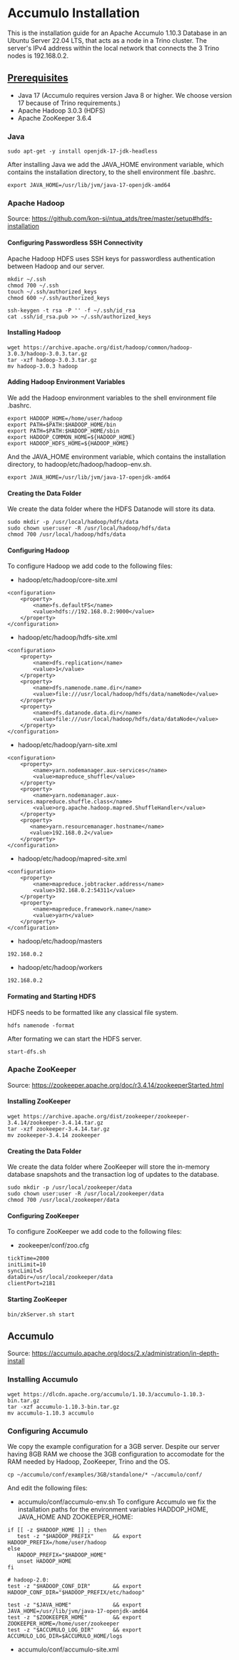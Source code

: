 # Accumulo Installation
This is the installation guide for an Apache Accumulo 1.10.3 Database in an Ubuntu Server 22.04 LTS, that acts as a node in a Trino cluster. The server's IPv4 address within the local network that connects the 3 Trino nodes is 192.168.0.2.

## [Prerequisites](https://accumulo.apache.org/release/accumulo-1.10.0/#minimum-requirements)
- Java 17 (Accumulo requires version Java 8 or higher. We choose version 17 because of Trino requirements.)
- Apache Hadoop 3.0.3 (HDFS)
- Apache ZooKeeper 3.6.4

### Java
```
sudo apt-get -y install openjdk-17-jdk-headless
```
After installing Java we add the JAVA_HOME environment variable, which contains the installation directory, to the shell environment file .bashrc.
```
export JAVA_HOME=/usr/lib/jvm/java-17-openjdk-amd64
```

### Apache Hadoop
Source: https://github.com/kon-si/ntua_atds/tree/master/setup#hdfs-installation

#### Configuring Passwordless SSH Connectivity
Apache Hadoop HDFS uses SSH keys for passwordless authentication between Hadoop and our server.
```
mkdir ~/.ssh
chmod 700 ~/.ssh
touch ~/.ssh/authorized_keys
chmod 600 ~/.ssh/authorized_keys

ssh-keygen -t rsa -P '' -f ~/.ssh/id_rsa
cat .ssh/id_rsa.pub >> ~/.ssh/authorized_keys
```

#### Installing Hadoop
```
wget https://archive.apache.org/dist/hadoop/common/hadoop-3.0.3/hadoop-3.0.3.tar.gz
tar -xzf hadoop-3.0.3.tar.gz 
mv hadoop-3.0.3 hadoop
```

#### Adding Hadoop Environment Variables
We add the Hadoop environment variables to the shell environment file .bashrc.
```
export HADOOP_HOME=/home/user/hadoop
export PATH=$PATH:$HADOOP_HOME/bin
export PATH=$PATH:$HADOOP_HOME/sbin
export HADOOP_COMMON_HOME=${HADOOP_HOME}
export HADOOP_HDFS_HOME=${HADOOP_HOME}
```
And the JAVA_HOME environment variable, which contains the installation directory, to hadoop/etc/hadoop/hadoop-env.sh.
```
export JAVA_HOME=/usr/lib/jvm/java-17-openjdk-amd64
```
#### Creating the Data Folder
We create the data folder where the HDFS Datanode will store its data.
```
sudo mkdir -p /usr/local/hadoop/hdfs/data
sudo chown user:user -R /usr/local/hadoop/hdfs/data
chmod 700 /usr/local/hadoop/hdfs/data
```

#### Configuring Hadoop
To configure Hadoop we add code to the following files:
- hadoop/etc/hadoop/core-site.xml
```
<configuration>
    <property>
        <name>fs.defaultFS</name>
        <value>hdfs://192.168.0.2:9000</value>
    </property>
</configuration>
```
- hadoop/etc/hadoop/hdfs-site.xml
```
<configuration>
    <property>
        <name>dfs.replication</name>
        <value>1</value>
    </property>
    <property>
        <name>dfs.namenode.name.dir</name>
        <value>file:///usr/local/hadoop/hdfs/data/nameNode</value>
    </property>
    <property>
        <name>dfs.datanode.data.dir</name>
        <value>file:///usr/local/hadoop/hdfs/data/dataNode</value>
    </property>
</configuration>
```
- hadoop/etc/hadoop/yarn-site.xml
```
<configuration>
    <property>
        <name>yarn.nodemanager.aux-services</name>
        <value>mapreduce_shuffle</value>
    </property>
    <property>
        <name>yarn.nodemanager.aux-services.mapreduce.shuffle.class</name>
        <value>org.apache.hadoop.mapred.ShuffleHandler</value>
    </property>
    <property>
       <name>yarn.resourcemanager.hostname</name>
       <value>192.168.0.2</value>
    </property>
</configuration>
```
- hadoop/etc/hadoop/mapred-site.xml
```
<configuration>
    <property>
        <name>mapreduce.jobtracker.address</name>
        <value>192.168.0.2:54311</value>
    </property>
    <property>
        <name>mapreduce.framework.name</name>
        <value>yarn</value>
    </property>
</configuration>
```
- hadoop/etc/hadoop/masters
```
192.168.0.2
```
- hadoop/etc/hadoop/workers
```
192.168.0.2
```

#### Formating and Starting HDFS
HDFS needs to be formatted like any classical file system.
```
hdfs namenode -format
```
After formating we can start the HDFS server.
```
start-dfs.sh
```

### Apache ZooKeeper
Source: https://zookeeper.apache.org/doc/r3.4.14/zookeeperStarted.html

#### Installing ZooKeeper
```
wget https://archive.apache.org/dist/zookeeper/zookeeper-3.4.14/zookeeper-3.4.14.tar.gz
tar -xzf zookeeper-3.4.14.tar.gz 
mv zookeeper-3.4.14 zookeeper
```

#### Creating the Data Folder
We create the data folder where ZooKeeper will store the in-memory database snapshots and the transaction log of updates to the database.
```
sudo mkdir -p /usr/local/zookeeper/data
sudo chown user:user -R /usr/local/zookeeper/data
chmod 700 /usr/local/zookeeper/data
```

#### Configuring ZooKeeper
To configure ZooKeeper we add code to the following files:
- zookeeper/conf/zoo.cfg
```
tickTime=2000
initLimit=10
syncLimit=5
dataDir=/usr/local/zookeeper/data
clientPort=2181
```

#### Starting ZooKeeper
```
bin/zkServer.sh start
```

## Accumulo
Source: https://accumulo.apache.org/docs/2.x/administration/in-depth-install

### Installing Accumulo
```
wget https://dlcdn.apache.org/accumulo/1.10.3/accumulo-1.10.3-bin.tar.gz
tar -xzf accumulo-1.10.3-bin.tar.gz
mv accumulo-1.10.3 accumulo
```

### Configuring Accumulo
We copy the example configuration for a 3GB server. Despite our server having 8GB RAM we choose the 3GB configuration to accomodate for the RAM needed by Hadoop, ZooKeeper, Trino and the OS.
```
cp ~/accumulo/conf/examples/3GB/standalone/* ~/accumulo/conf/
```
And edit the following files:
- accumulo/conf/accumulo-env.sh
To configure Accumulo we fix the installation paths for the environment variables HADDOP_HOME, JAVA_HOME AND ZOOKEEPER_HOME:
```
if [[ -z $HADOOP_HOME ]] ; then
   test -z "$HADOOP_PREFIX"      && export HADOOP_PREFIX=/home/user/hadoop
else
   HADOOP_PREFIX="$HADOOP_HOME"
   unset HADOOP_HOME
fi

# hadoop-2.0:
test -z "$HADOOP_CONF_DIR"       && export HADOOP_CONF_DIR="$HADOOP_PREFIX/etc/hadoop"

test -z "$JAVA_HOME"             && export JAVA_HOME=/usr/lib/jvm/java-17-openjdk-amd64
test -z "$ZOOKEEPER_HOME"        && export ZOOKEEPER_HOME=/home/user/zookeeper
test -z "$ACCUMULO_LOG_DIR"      && export ACCUMULO_LOG_DIR=$ACCUMULO_HOME/logs
```
- accumulo/conf/accumulo-site.xml
```
```

